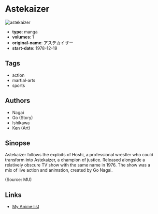 # Astekaizer

![astekaizer](https://cdn.myanimelist.net/images/manga/3/169922.jpg)

-   **type**: manga
-   **volumes**: 1
-   **original-name**: アステカイザー
-   **start-date**: 1978-12-19

## Tags

-   action
-   martial-arts
-   sports

## Authors

-   Nagai
-   Go (Story)
-   Ishikawa
-   Ken (Art)

## Sinopse

Astekaizer follows the exploits of Hoshi, a professional wrestler who could transform into Astekaizer, a champion of justice. Released alongside a relatively obscure TV show with the same name in 1976. The show was a mix of live action and animation, created by Go Nagai.

(Source: MU)

## Links

-   [My Anime list](https://myanimelist.net/manga/7758/Astekaizer)
